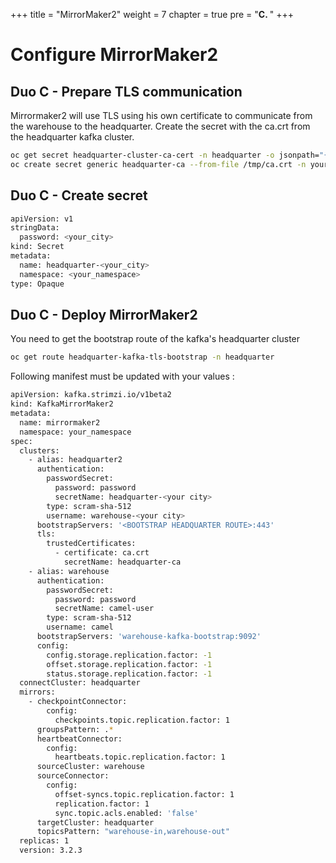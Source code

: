 +++
title = "MirrorMaker2"
weight = 7
chapter = true
pre = "<b>C. </b>"
+++

# Configure MirrorMaker2

## Duo C - Prepare TLS communication
Mirrormaker2 will use TLS using his own certificate to communicate from the warehouse to the headquarter.
Create the secret with the ca.crt from the headquarter kafka cluster.

```sh
oc get secret headquarter-cluster-ca-cert -n headquarter -o jsonpath="{.data.ca\.crt}" | base64 -d > /tmp/ca.crt
oc create secret generic headquarter-ca --from-file /tmp/ca.crt -n your_namespace
```

## Duo C - Create secret 
```sh
apiVersion: v1
stringData:
  password: <your_city>
kind: Secret
metadata:
  name: headquarter-<your_city>
  namespace: <your_namespace>
type: Opaque
```

## Duo C - Deploy MirrorMaker2

You need to get the bootstrap route of the kafka's headquarter cluster 

```sh
oc get route headquarter-kafka-tls-bootstrap -n headquarter
```

Following manifest must be updated with your values :
```sh
apiVersion: kafka.strimzi.io/v1beta2
kind: KafkaMirrorMaker2
metadata:
  name: mirrormaker2
  namespace: your_namespace
spec:
  clusters:
    - alias: headquarter2
      authentication:
        passwordSecret:
          password: password
          secretName: headquarter-<your city>
        type: scram-sha-512
        username: warehouse-<your city>
      bootstrapServers: '<BOOTSTRAP HEADQUARTER ROUTE>:443'
      tls:
        trustedCertificates:
          - certificate: ca.crt
            secretName: headquarter-ca
    - alias: warehouse
      authentication:
        passwordSecret:
          password: password
          secretName: camel-user
        type: scram-sha-512
        username: camel
      bootstrapServers: 'warehouse-kafka-bootstrap:9092'
      config:
        config.storage.replication.factor: -1
        offset.storage.replication.factor: -1
        status.storage.replication.factor: -1
  connectCluster: headquarter
  mirrors:
    - checkpointConnector:
        config:
          checkpoints.topic.replication.factor: 1
      groupsPattern: .*
      heartbeatConnector:
        config:
          heartbeats.topic.replication.factor: 1
      sourceCluster: warehouse
      sourceConnector:
        config:
          offset-syncs.topic.replication.factor: 1
          replication.factor: 1
          sync.topic.acls.enabled: 'false'
      targetCluster: headquarter
      topicsPattern: "warehouse-in,warehouse-out"
  replicas: 1
  version: 3.2.3
```

